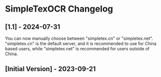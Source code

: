 # SimpleTexOCR Changelog

## [1.1] - 2024-07-31
You can now manually choose between "simpletex.cn" or "simpletex.net". "simpletex.cn" is the default server, and it is recommended to use for China based users, while "simpletex.net" is recommended for users outside of China.

## [Initial Version] - 2023-09-21
